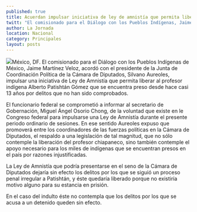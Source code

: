 ```yaml
---
published: true
title: Acuerdan impulsar iniciativa de ley de amnistía que permita liberar a Patishtán
twitt: "El comisionado para el Diálogo con los Pueblos Indígenas, Jaime Martínez Veloz, acordó lo anterior con el presidente de la Junta de Coordinación Política de la Cámara de Diputados, Silvano Aureoles."
author: La Jornada
location: Nacional
category: Principales
layout: posts
---
```


![](http://i.imgur.com/XOr250pm.jpg)México, DF. El comisionado para el Diálogo con los Pueblos Indígenas de México, Jaime Martínez Veloz, acordó con el presidente de la Junta de Coordinación Política de la Cámara de Diputados, Silvano Aureoles, impulsar una iniciativa de Ley de Amnistía que permita liberar al profesor indígena Alberto Patishtán Gómez que se encuentra preso desde hace casi 13 años por delitos que no han sido comprobados.

El funcionario federal se comprometió a informar al secretario de Gobernación, Miguel Ángel Osorio Chong, de la voluntad que existe en le Congreso federal para impulsarse una Ley de Amnistía durante el presente periodo ordinario de sesiones. En ese sentido Aureoles expuso que promoverá entre los coordinadores de las fuerzas políticas en la Cámara de Diputados, el respaldo a una legislación de tal magnitud, que no sólo contemple la liberación del profesor chiapaneco, sino también contemple el apoyo necesario para los miles de indígenas que se encuentran presos en el país por razones injustificadas.

La Ley de Amnistía que podría presentarse en el seno de la Cámara de Diputados dejaría sin efecto los delitos por los que se siguió un proceso penal irregular a Patishtán, y éste quedaría liberado porque no existiría motivo alguno para su estancia en prisión.

En el caso del indulto éste no contempla que los delitos por los que se acusa a un detenido queden sin efecto.
